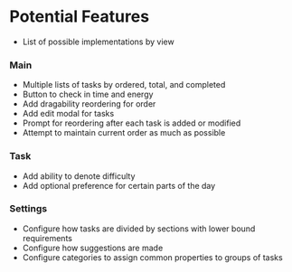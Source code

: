 # Potential Features

- List of possible implementations by view

### Main

- Multiple lists of tasks by ordered, total, and completed
- Button to check in time and energy
- Add dragability reordering for order
- Add edit modal for tasks
- Prompt for reordering after each task is added or modified
- Attempt to maintain current order as much as possible

### Task

- Add ability to denote difficulty
- Add optional preference for certain parts of the day

### Settings

- Configure how tasks are divided by sections with lower bound requirements
- Configure how suggestions are made
- Configure categories to assign common properties to groups of tasks
